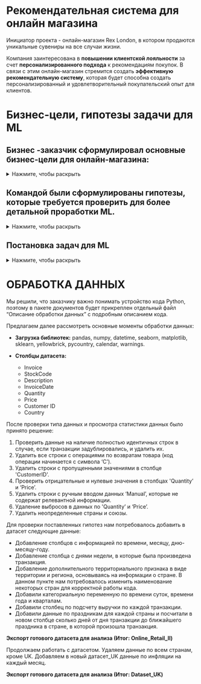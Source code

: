 # Рекомендательная система для онлайн магазина
Инициатор проекта - онлайн-магазин Rex London, в котором продаются уникальные сувениры на все случаи жизни.

Компания заинтересована в **повышении клиентской лояльности** за счет **персонализированного подхода** к рекомендациям покупок. В связи с этим онлайн-магазин стремится создать **эффективную рекомендательную систему**, которая будет способна создать персонализированный и удовлетворительный покупательский опыт для клиентов.

# Бизнес-цели, гипотезы задачи для ML
 
## Бизнес -заказчик сформулировал основные бизнес-цели для онлайн-магазина:
<details>
<summary>Нажмите, чтобы раскрыть</summary>
 
1. **Рост объема продаж** за счет увеличения:
-  	среднего количества покупок;
-  	среднего чека покупок;
-  	количества возвращений пользователей на сайт. 
3. **Оптимизация закупок** во времени: уменьшение лишних запасов и снижение риска низкой ликвидности (кассового разрыва).
4. **Рост EBITDA** за счет оптимизации расходов на человеческие ресурсы в течение года.

</details>

## Командой были сформулированы гипотезы, которые требуется проверить для более детальной проработки ML.

<details>
<summary>Нажмите, чтобы раскрыть</summary>

| №  | Гипотеза | Как будем проверять | Метод |
|----|----------|---------------------|-------|
| 1  | **Гипотеза 1:** Наиболее высокая потребительская активность достигается в декабре в преддверии Рождества и Нового года. Необходимо выровнять загрузку человеческих ресурсов магазина и нанять дополнительный персонал на упаковку и отправку товаров в декабре или определить иные пиковые сезоны. | Сравнить объемы продаж по месяцам | Аналитический и графический метод (Power BI) |
| 2  | **Гипотеза 2:** Вечером люди склонны делать более дорогие покупки. Это происходит из-за снижения фокуса и внимания после количества принимаемых решений днем. Рекомендательная система будет предлагать более дорогие альтернативы и сопутствующие товары в вечернее время для увеличения среднего чека. | Сравнить количество покупок в чеке в разрезе времени суток, сравнить средний чек в разрезе времени суток | Аналитический и графический метод (Power BI) |
| 3  | **Гипотеза 3:** Продажи (в объемах и в выручке) увеличиваются за некоторое время до праздников. Необходимо проанализировать динамику и выяснить, когда наступает пик продаж, с целью оптимизации закупок и снижения риска низкой ликвидности. | Рассчитать выручку до праздников и посмотреть на динамику по дням | Аналитический и графический (Power BI) |
| 4  | **Гипотеза 4:** Популярная группа товаров также имеет пики продаж. Необходимо проанализировать динамику продаж для объективного планирования закупок. | Проанализировать динамику продаж популярной категории товара «t-lights» по неделям | Аналитический и графический (Excel) |
| 5  | **Гипотеза 5:** Инфляция негативно влияет на выручку и продажи, так как онлайн-магазин продает продукт не первой необходимости. При растущей инфляции потребители сокращают покупки таких товаров. | Построить корреляцию между помесячной инфляцией в Великобритании в 2010-2011 годах и проверить корреляцию с основными показателями продаж | Корреляция (Python) |

</details>

## Постановка задач для ML

<details>
<summary>Нажмите, чтобы раскрыть</summary>
1. Определить ассоциативные правила для увеличения продаж (среднего чека и среднего количества позиций в покупке):

1. Опираясь на кластеризацию пользователей, вывести ассоциативные правила для кластера “среднячки” с целью увеличения среднего чека и кластера “привидения” с целью возвращения пользователей на платформу после длительной паузы в покупках;

2. Внедрить полученные ассоциативные правила в рекомендательную систему на сайте, которая будет наиболее эффективно предлагать сопутствующие товары пользователям

</details>

# ОБРАБОТКА ДАННЫХ

Мы решили, что заказчику важно понимать устройство кода Python, поэтому в пакете документов будет прикреплен отдельный файл “Описание обработки данных” с подробным описанием кода. 

Предлагаем далее рассмотреть основные моменты обработки данных:

- **Загрузка библиотек:** pandas, numpy, datetime, seaborn, matplotlib, sklearn, yellowbrick, pycountry, calendar, warnings.

- **Столбцы датасета:** 
  - Invoice 
  - StockCode 
  - Description 
  - InvoiceDate 
  - Quantity 
  - Price 
  - Customer ID 
  - Country 

После проверки типа данных и просмотра статистики данных было принято решение:

1. Проверить данные на наличие полностью идентичных строк в случае, если транзакции задублировались, и удалить их.
2. Удалить все строки с операциями по возвратам товара (код операции начинается с символа ‘C’).
3. Удалить строки с пропущенными значениями в столбце 'CustomerID'.
4. Проверить отрицательные и нулевые значения в столбцах 'Quantity’ и ‘Price’.
5. Удалить строки с ручным вводом данных ‘Manual’, которые не содержат релевантной информации.
6. Удаление выбросов в данных по 'Quantity’ и ‘Price’.
7. Удалить неопределенные страны и союзы.

Для проверки поставленных гипотез нам потребовалось добавить в датасет следующие данные:

- Добавление столбцов с информацией по времени, месяцу, дню-месяцу-году.
- Добавление столбца с днями недели, в которые была произведена транзакция.
- Добавление дополнительного территориального признака в виде территории и региона, основываясь на информации о стране. В данном пункте нам потребовалось изменить наименование некоторых стран для корректной работы кода.
- Добавили категориальную переменную по времени суток, времени года и кварталам.
- Добавили столбец по подсчету выручки по каждой транзакции.
- Добавили данные по праздникам для каждой страны и посчитали в новом столбце сколько дней от дня транзакции до ближайшего праздника в стране, в которой произошла транзакция.

**Экспорт готового датасета для анализа (Итог: Online_Retail_II)**

Продолжаем работать с датасетом. Удаляем данные по всем странам, кроме UK. Добавляем в новый датасет_UK данные по инфляции на каждый месяц.

**Экспорт готового датасета для анализа (Итог: Dataset_UK)**


